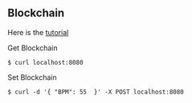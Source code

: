 ## Blockchain

Here is the [tutorial](https://mycoralhealth.medium.com/code-your-own-blockchain-in-less-than-200-lines-of-go-e296282bcffc)


Get Blockchain
```shell
$ curl localhost:8080
```

Set Blockchain
```shell
$ curl -d '{ "BPM": 55  }' -X POST localhost:8080
```